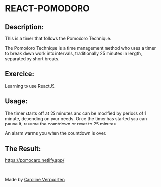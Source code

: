 # REACT-POMODORO

## Description:

This is a timer that follows the Pomodoro Technique.

The Pomodoro Technique is a time management method who uses a timer to break down work into intervals, traditionally 25 minutes in length, separated by short breaks.

## Exercice:

Learning to use ReactJS.

## Usage:

The timer starts off at 25 minutes and can be modified by periods of 1 minute, depending on your needs. Once the timer has started you can pause it, resume the countdown or reset to 25 minutes.

An alarm warms you when the countdown is over.


## The Result:

https://pomocaro.netlify.app/

&nbsp;
&nbsp;
&nbsp;

Made by [Caroline Verpoorten](https://github.com/CarolineVerpoorten)